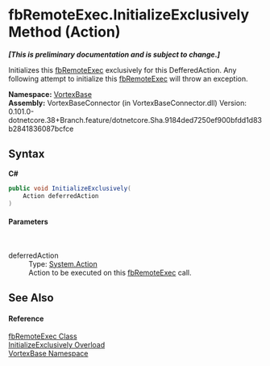# fbRemoteExec.InitializeExclusively Method (Action)
 _**\[This is preliminary documentation and is subject to change.\]**_

Initializes this <a href="T_VortexBase_fbRemoteExec.md">fbRemoteExec</a> exclusively for this DefferedAction. Any following attempt to initialize this <a href="T_VortexBase_fbRemoteExec.md">fbRemoteExec</a> will throw an exception.

**Namespace:**&nbsp;<a href="N_VortexBase.md">VortexBase</a><br />**Assembly:**&nbsp;VortexBaseConnector (in VortexBaseConnector.dll) Version: 0.101.0-dotnetcore.38+Branch.feature/dotnetcore.Sha.9184ded7250ef900bfdd1d83b2841836087bcfce

## Syntax

**C#**<br />
``` C#
public void InitializeExclusively(
	Action deferredAction
)
```


#### Parameters
&nbsp;<dl><dt>deferredAction</dt><dd>Type: <a href="https://docs.microsoft.com/dotnet/api/system.action" target="_blank">System.Action</a><br />Action to be executed on this <a href="T_VortexBase_fbRemoteExec.md">fbRemoteExec</a> call.</dd></dl>

## See Also


#### Reference
<a href="T_VortexBase_fbRemoteExec.md">fbRemoteExec Class</a><br /><a href="Overload_VortexBase_fbRemoteExec_InitializeExclusively.md">InitializeExclusively Overload</a><br /><a href="N_VortexBase.md">VortexBase Namespace</a><br />